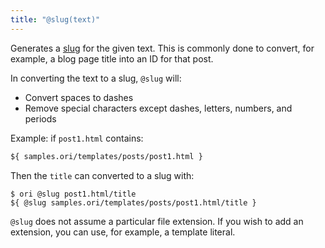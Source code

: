 ```yaml
---
title: "@slug(text)"
---
```


Generates a [slug](https://developer.mozilla.org/en-US/docs/Glossary/Slug) for the given text. This is commonly done to convert, for example, a blog page title into an ID for that post.

In converting the text to a slug, `@slug` will:

- Convert spaces to dashes
- Remove special characters except dashes, letters, numbers, and periods

Example: if `post1.html` contains:

```html
${ samples.ori/templates/posts/post1.html }
```

Then the `title` can converted to a slug with:

```console
$ ori @slug post1.html/title
${ @slug samples.ori/templates/posts/post1.html/title }
```

`@slug` does not assume a particular file extension. If you wish to add an extension, you can use, for example, a template literal.

